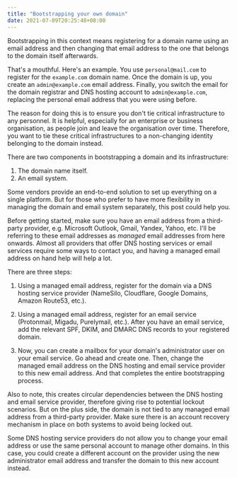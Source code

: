 ```yaml
---
title: "Bootstrapping your own domain"
date: 2021-07-09T20:25:48+08:00
---
```

Bootstrapping in this context means registering for a domain name using an email address and then changing that email address to the one that belongs to the domain itself afterwards.

That's a mouthful. Here's an example. You use `personal@mail.com` to register for the `example.com` domain name. Once the domain is up, you create an `admin@example.com` email address. Finally, you switch the email for the domain registrar and DNS hosting account to `admin@example.com`, replacing the personal email address that you were using before.

The reason for doing this is to ensure you don't tie critical infrastructure to any personnel. It is helpful, especially for an enterprise or business organisation, as people join and leave the organisation over time. Therefore, you want to tie these critical infrastructures to a non-changing identity belonging to the domain instead.

There are two components in bootstrapping a domain and its infrastructure:

  1. The domain name itself.
  1. An email system.

Some vendors provide an end-to-end solution to set up everything on a single platform. But for those who prefer to have more flexibility in managing the domain and email system separately, this post could help you.

Before getting started, make sure you have an email address from a third-party provider, e.g. Microsoft Outlook, Gmail, Yandex, Yahoo, etc. I'll be referring to these email addresses as _managed_ email addresses from here onwards. Almost all providers that offer DNS hosting services or email services require some ways to contact you, and having a managed email address on hand help will help a lot.

There are three steps:

  1. Using a managed email address, register for the domain via a DNS hosting service provider (NameSilo, Cloudflare, Google Domains, Amazon Route53, etc.).

  1. Using a managed email address, register for an email service (Protonmail, Migadu, Purelymail, etc.). After you have an email service, add the relevant SPF, DKIM, and DMARC DNS records to your registered domain.

  1. Now, you can create a mailbox for your domain's administrator user on your email service. Go ahead and create one. Then, change the managed email address on the DNS hosting and email service provider to this new email address. And that completes the entire bootstrapping process.

Also to note, this creates circular dependencies between the DNS hosting and email service provider, therefore giving rise to potential lockout scenarios. But on the plus side, the domain is not tied to any managed email address from a third-party provider. Make sure there is an account recovery mechanism in place on both systems to avoid being locked out.

Some DNS hosting service providers do not allow you to change your email address or use the same personal account to manage other domains. In this case, you could create a different account on the provider using the new administrator email address and transfer the domain to this new account instead.
